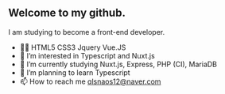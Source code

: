 ## Welcome to my github.

I am studying to become 
a front-end developer.

- 👐🏻 HTML5 CSS3 Jquery Vue.JS
- 👀 I’m interested in Typescript and Nuxt.js
- 🌱 I’m currently studying Nuxt.js, Express, PHP (CI), MariaDB 
- 💞️ I’m planning to learn Typescript
- 📫 How to reach me qlsnaos12@naver.com
 


